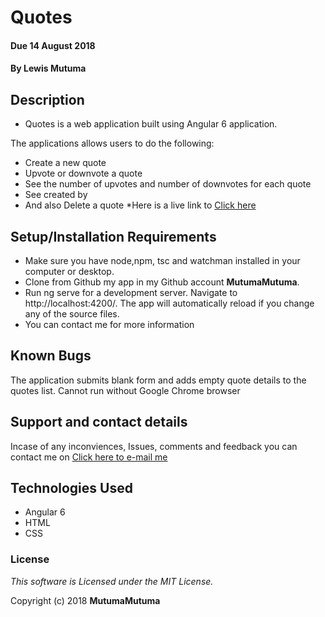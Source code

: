 # Quotes

 #### Due 14 August 2018

 #### By **Lewis Mutuma**

 ## Description

 * Quotes is a web application built using Angular 6 application.

 The applications allows users to do the following:

 * Create a new quote
 * Upvote or downvote a quote
 * See the number of upvotes and number of downvotes for each quote
 * See created by
 * And also Delete a quote
 *Here is a live link to <a href="https://mutumamutuma.github.io/Quotes-app/">Click here</a>

 ## Setup/Installation Requirements

 * Make sure you have node,npm, tsc and watchman installed in your computer or desktop.
 * Clone from Github my app in my Github account **MutumaMutuma**.
 * Run ng serve for a development server. Navigate to http://localhost:4200/. The app will automatically reload if you change any of the source files.
 * You can contact me for more information


 ## Known Bugs

 The application submits blank form and adds empty quote details to the quotes list.
 Cannot run without Google Chrome browser

 ## Support and contact details

 Incase of any inconviences, Issues, comments and feedback you can contact me on <a href="lewismutuma1000@gmail.com"> Click here to e-mail me</a>

 ## Technologies Used

 * Angular 6
 * HTML 
 * CSS

 ### License

 *This software is Licensed under the MIT License.*

 Copyright (c) 2018 **MutumaMutuma**
